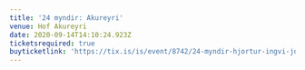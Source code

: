```yaml
---
title: '24 myndir: Akureyri'
venue: Hof Akureyri
date: 2020-09-14T14:10:24.923Z
ticketsrequired: true
buyticketlink: 'https://tix.is/is/event/8742/24-myndir-hjortur-ingvi-johannsson-pianoleikari/'
---
```


